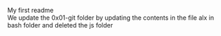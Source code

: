 My first readme <br>
We update the 0x01-git folder by updating the contents in the file alx in bash folder and deleted the js folder
